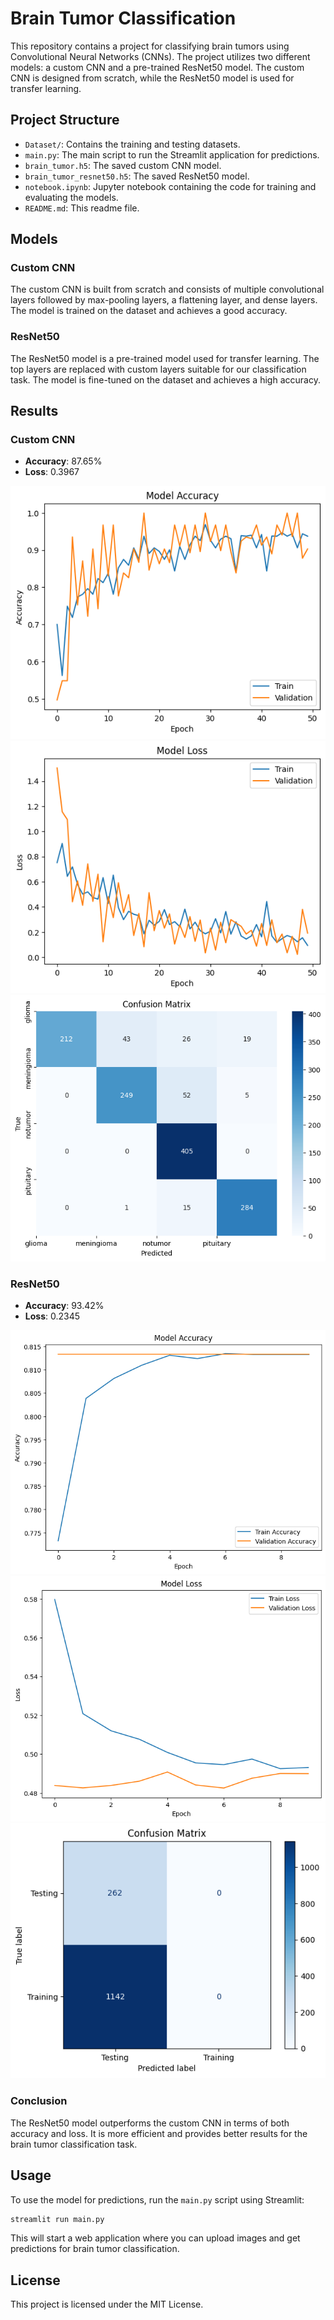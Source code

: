 # Brain Tumor Classification

This repository contains a project for classifying brain tumors using Convolutional Neural Networks (CNNs). The project utilizes two different models: a custom CNN and a pre-trained ResNet50 model. The custom CNN is designed from scratch, while the ResNet50 model is used for transfer learning.

## Project Structure

- `Dataset/`: Contains the training and testing datasets.
- `main.py`: The main script to run the Streamlit application for predictions.
- `brain_tumor.h5`: The saved custom CNN model.
- `brain_tumor_resnet50.h5`: The saved ResNet50 model.
- `notebook.ipynb`: Jupyter notebook containing the code for training and evaluating the models.
- `README.md`: This readme file.

## Models

### Custom CNN

The custom CNN is built from scratch and consists of multiple convolutional layers followed by max-pooling layers, a flattening layer, and dense layers. The model is trained on the dataset and achieves a good accuracy.

### ResNet50

The ResNet50 model is a pre-trained model used for transfer learning. The top layers are replaced with custom layers suitable for our classification task. The model is fine-tuned on the dataset and achieves a high accuracy.

## Results

### Custom CNN

- **Accuracy**: 87.65%
- **Loss**: 0.3967

![Custom CNN Accuracy](images/custom_cnn_accuracy.png)
![Custom CNN Loss](images/custom_cnn_loss.png)
![CNN Confusion Matrix](images/confusion_cnn.png)
### ResNet50

- **Accuracy**: 93.42%
- **Loss**: 0.2345

![ResNet50 Accuracy](images/resnet50_accuracy.png)
![ResNet50 Loss](images/resnet50_loss.png)
![ResNet50 Confusion Matrix](images/confusion_resnet50.png)
### Conclusion

The ResNet50 model outperforms the custom CNN in terms of both accuracy and loss. It is more efficient and provides better results for the brain tumor classification task.

## Usage

To use the model for predictions, run the `main.py` script using Streamlit:

```bash
streamlit run main.py
```

This will start a web application where you can upload images and get predictions for brain tumor classification.

## License

This project is licensed under the MIT License.

